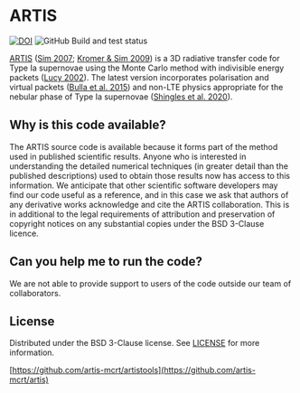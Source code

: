 # ARTIS

[![DOI](https://zenodo.org/badge/11279591.svg)](https://zenodo.org/badge/latestdoi/11279591)
![GitHub Build and test status](https://github.com/artis-mcrt/artistools/workflows/Build%20and%20test/badge.svg)

[ARTIS](https://github.com/artis-mcrt/artis) ([Sim 2007](https://ui.adsabs.harvard.edu/abs/2007MNRAS.375..154S/abstract); [Kromer & Sim 2009](https://ui.adsabs.harvard.edu/abs/2009MNRAS.398.1809K/abstract)) is a 3D radiative transfer code for Type Ia supernovae using the Monte Carlo method with indivisible energy packets ([Lucy 2002](https://ui.adsabs.harvard.edu/abs/2002A%26A...384..725L/abstract)). The latest version incorporates polarisation and virtual packets ([Bulla et al. 2015](https://ui.adsabs.harvard.edu/abs/2015MNRAS.450..967B/abstract)) and non-LTE physics appropriate for the nebular phase of Type Ia supernovae ([Shingles et al. 2020](https://ui.adsabs.harvard.edu/abs/2020MNRAS.492.2029S/abstract)).

## Why is this code available?
The ARTIS source code is available because it forms part of the method used in published scientific results. Anyone who is interested in understanding the detailed numerical techniques (in greater detail than the published descriptions) used to obtain those results now has access to this information. We anticipate that other scientific software developers may find our code useful as a reference, and in this case we ask that authors of any derivative works acknowledge and cite the ARTIS collaboration. This is in additional to the legal requirements of attribution and preservation of copyright notices on any substantial copies under the BSD 3-Clause licence.

## Can you help me to run the code?
We are not able to provide support to users of the code outside our team of collaborators.

## License

Distributed under the BSD 3-Clause license. See [LICENSE](https://github.com/artis-mcrt/artis/blob/nebular/LICENSE) for more information.

[https://github.com/artis-mcrt/artistools](https://github.com/artis-mcrt/artis)
